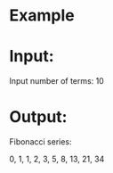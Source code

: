 # Example
# Input:
Input number of terms: 10
# Output:
Fibonacci series: 

0, 1, 1, 2, 3, 5, 8, 13, 21, 34
